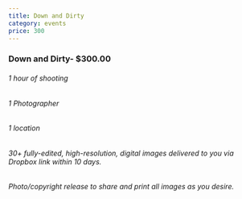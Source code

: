 ```yaml
---
title: Down and Dirty
category: events
price: 300
---
```


### Down and Dirty- $300.00
###### 1 hour of shooting
###### 1 Photographer
###### 1 location
###### 30+ fully-edited, high-resolution, digital images delivered to you via Dropbox link within 10 days.
###### Photo/copyright release to share and print all images as you desire.